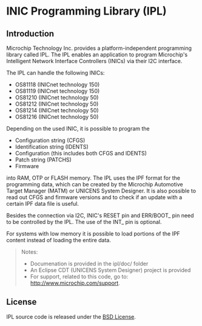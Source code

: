 # INIC Programming Library (IPL)

## Introduction

Microchip Technology Inc. provides a platform-independent programming library called IPL.
The IPL enables an application to program Microchip's Intelligent Network Interface Controllers (INICs) via their I2C interface.

The IPL can handle the following INICs:

* OS81118 (INICnet technology 150)
* OS81119 (INICnet technology 150)
* OS81210 (INICnet technology 50)
* OS81212 (INICnet technology 50)
* OS81214 (INICnet technology 50)
* OS81216 (INICnet technology 50)

Depending on the used INIC, it is possible to program the

* Configuration string (CFGS)
* Identification string (IDENTS)
* Configuration (this includes both CFGS and IDENTS)
* Patch string (PATCHS)
* Firmware

into RAM, OTP or FLASH memory.
The IPL uses the IPF format for the programming data, which can be created by the Microchip Automotive Target Manager (MATM) or UNICENS System Designer.
It is also possible to read out CFGS and firmware versions and to check if an update with a certain IPF data file is useful.

Besides the connection via I2C, INIC's RESET pin and ERR/BOOT_ pin need to be controlled by the IPL. The use of the INT_ pin is optional.

For systems with low memory it is possible to load portions of the IPF content instead of loading the entire data.

> Notes:
> * Documenation is provided in the ipl/doc/ folder
> * An Eclipse CDT (UNICENS System Designer) project is provided
> * For support, related to this code, go to: http://www.microchip.com/support. 



## License
IPL source code is released under the [BSD License](https://github.com/MicrochipTech/unicens/blob/master/LICENSE).
